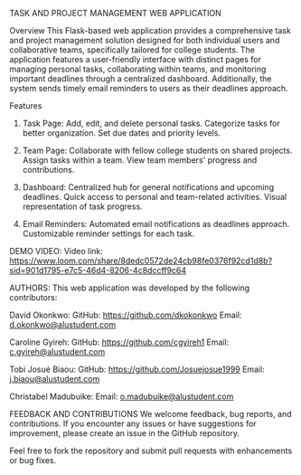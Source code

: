 TASK AND PROJECT MANAGEMENT WEB APPLICATION

Overview
This Flask-based web application provides a comprehensive task and project management solution designed for both individual users and collaborative teams, specifically tailored for college students. The application features a user-friendly interface with distinct pages for managing personal tasks, collaborating within teams, and monitoring important deadlines through a centralized dashboard. Additionally, the system sends timely email reminders to users as their deadlines approach.

Features
1. Task Page:
    Add, edit, and delete personal tasks.
    Categorize tasks for better organization.
    Set due dates and priority levels.

2. Team Page:
    Collaborate with fellow college students on shared projects.
    Assign tasks within a team.
    View team members' progress and contributions.

3. Dashboard:
    Centralized hub for general notifications and upcoming deadlines.
    Quick access to personal and team-related activities.
    Visual representation of task progress.

4. Email Reminders:
    Automated email notifications as deadlines approach.
    Customizable reminder settings for each task.

DEMO VIDEO:
Video link: https://www.loom.com/share/8dedc0572de24cb98fe0376f92cd1d8b?sid=901d1795-e7c5-46d4-8206-4c8dccff9c64

AUTHORS:
This web application was developed by the following contributors:

David Okonkwo:
GitHub: https://github.com/dkokonkwo
Email: d.okonkwo@alustudent.com

Caroline Gyireh:
GitHub: https://github.com/cgyireh1
Email: c.gyireh@alustudent.com

Tobi Josué Biaou:
GitHub: https://github.com/Josuejosue1999
Email: j.biaou@alustudent.com

Christabel Madubuike: 
Email: o.madubuike@alustudent.com

FEEDBACK AND CONTRIBUTIONS
We welcome feedback, bug reports, and contributions. If you encounter any issues or have suggestions for improvement, please create an issue in the GitHub repository.

Feel free to fork the repository and submit pull requests with enhancements or bug fixes.
